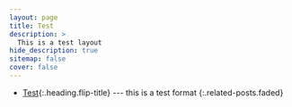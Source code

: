 ```yaml
---
layout: page
title: Test
description: >
  This is a test layout
hide_description: true
sitemap: false
cover: false
---
```


* [Test]{:.heading.flip-title} --- this is a test format
{:.related-posts.faded}

[test]: test.md

